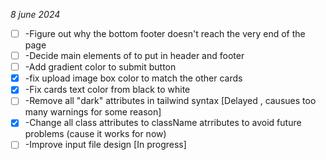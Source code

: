 *8 june 2024*
- [ ] -Figure out why the bottom footer doesn't reach the very end of the page
- [ ] -Decide main elements of to put in header and footer
- [ ] -Add gradient color to submit button
- [x] -fix upload image box color to match the other cards
- [x] -Fix cards text color from black to white
- [ ] -Remove all "dark" attributes in tailwind syntax [Delayed , causues too many warnings for some reason]
- [x] -Change all class attributes to className atrributes to avoid future problems (cause it works for now)
- [ ] -Improve input file design [In progress]
